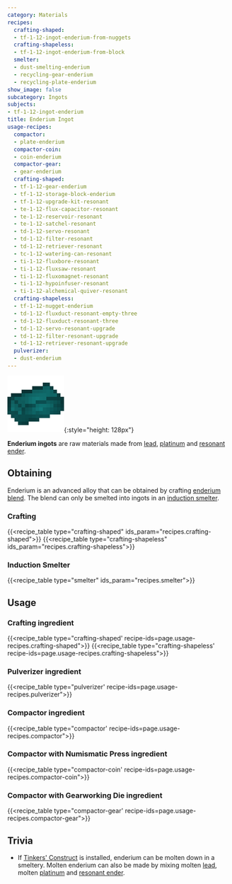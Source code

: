 ```yaml
---
category: Materials
recipes:
  crafting-shaped:
  - tf-1-12-ingot-enderium-from-nuggets
  crafting-shapeless:
  - tf-1-12-ingot-enderium-from-block
  smelter:
  - dust-smelting-enderium
  - recycling-gear-enderium
  - recycling-plate-enderium
show_image: false
subcategory: Ingots
subjects:
- tf-1-12-ingot-enderium
title: Enderium Ingot
usage-recipes:
  compactor:
  - plate-enderium
  compactor-coin:
  - coin-enderium
  compactor-gear:
  - gear-enderium
  crafting-shaped:
  - tf-1-12-gear-enderium
  - tf-1-12-storage-block-enderium
  - tf-1-12-upgrade-kit-resonant
  - te-1-12-flux-capacitor-resonant
  - te-1-12-reservoir-resonant
  - te-1-12-satchel-resonant
  - td-1-12-servo-resonant
  - td-1-12-filter-resonant
  - td-1-12-retriever-resonant
  - tc-1-12-watering-can-resonant
  - ti-1-12-fluxbore-resonant
  - ti-1-12-fluxsaw-resonant
  - ti-1-12-fluxomagnet-resonant
  - ti-1-12-hypoinfuser-resonant
  - ti-1-12-alchemical-quiver-resonant
  crafting-shapeless:
  - tf-1-12-nugget-enderium
  - td-1-12-fluxduct-resonant-empty-three
  - td-1-12-fluxduct-resonant-three
  - td-1-12-servo-resonant-upgrade
  - td-1-12-filter-resonant-upgrade
  - td-1-12-retriever-resonant-upgrade
  pulverizer:
  - dust-enderium
---
```


![Enderium ingot](/assets/images/docs/1.12/thermal-foundation/ingot-enderium.png){:style="height: 128px"}


**Enderium ingots** are raw materials made from [lead](../lead-ingot/),
[platinum](../platinum-ingot/) and [resonant ender](../resonant-ender/).


Obtaining
---------

Enderium is an advanced alloy that can be obtained by crafting [enderium
blend](../enderium-blend/). The blend can only be smelted into ingots in an
[induction smelter](../../thermal-expansion/induction-smelter/).

### Crafting
{{<recipe_table type="crafting-shaped" ids_param="recipes.crafting-shaped">}}
{{<recipe_table type="crafting-shapeless" ids_param="recipes.crafting-shapeless">}}

### Induction Smelter
{{<recipe_table type="smelter" ids_param="recipes.smelter">}}


Usage
-----

### Crafting ingredient
{{<recipe_table type="crafting-shaped' recipe-ids=page.usage-recipes.crafting-shaped">}}
{{<recipe_table type="crafting-shapeless' recipe-ids=page.usage-recipes.crafting-shapeless">}}

### Pulverizer ingredient
{{<recipe_table type="pulverizer' recipe-ids=page.usage-recipes.pulverizer">}}

### Compactor ingredient
{{<recipe_table type="compactor' recipe-ids=page.usage-recipes.compactor">}}

### Compactor with Numismatic Press ingredient
{{<recipe_table type="compactor-coin' recipe-ids=page.usage-recipes.compactor-coin">}}

### Compactor with Gearworking Die ingredient
{{<recipe_table type="compactor-gear' recipe-ids=page.usage-recipes.compactor-gear">}}


Trivia
------

* If [Tinkers'
  Construct](https://minecraft.curseforge.com/projects/tinkers-construct) is
  installed, enderium can be molten down in a smeltery. Molten enderium can also
  be made by mixing molten [lead](../lead-ingot/), molten
  [platinum](../platinum-ingot/) and [resonant ender](../resonant-ender/).
